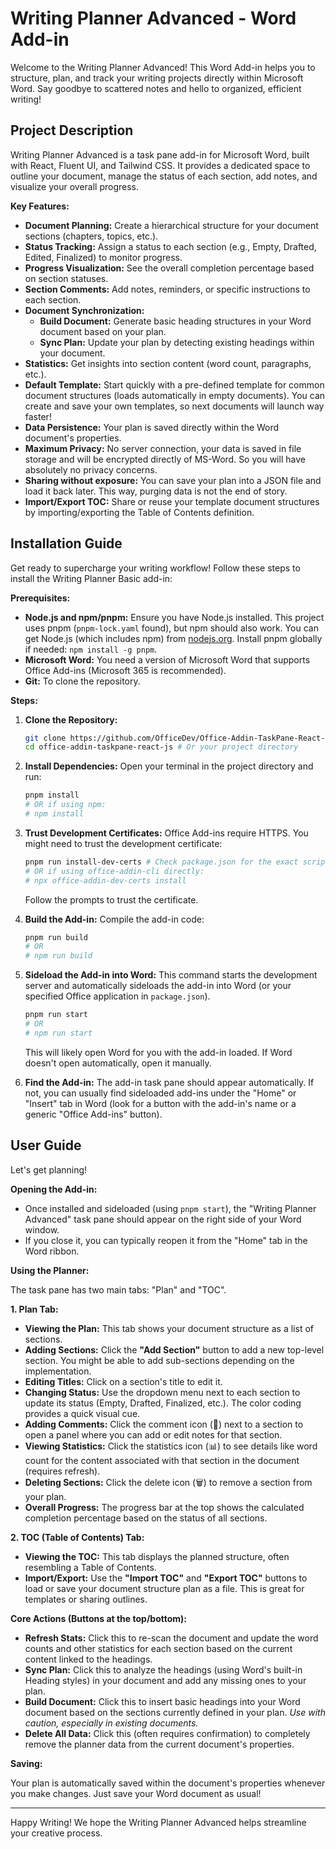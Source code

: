 # Writing Planner Advanced - Word Add-in

Welcome to the Writing Planner Advanced! This Word Add-in helps you to structure, plan, and track your writing projects directly within Microsoft Word. Say goodbye to scattered notes and hello to organized, efficient writing!

## Project Description

Writing Planner Advanced is a task pane add-in for Microsoft Word, built with React, Fluent UI, and Tailwind CSS. It provides a dedicated space to outline your document, manage the status of each section, add notes, and visualize your overall progress.

**Key Features:**

*   **Document Planning:** Create a hierarchical structure for your document sections (chapters, topics, etc.).
*   **Status Tracking:** Assign a status to each section (e.g., Empty, Drafted, Edited, Finalized) to monitor progress.
*   **Progress Visualization:** See the overall completion percentage based on section statuses.
*   **Section Comments:** Add notes, reminders, or specific instructions to each section.
*   **Document Synchronization:**
    *   **Build Document:** Generate basic heading structures in your Word document based on your plan.
    *   **Sync Plan:** Update your plan by detecting existing headings within your document.
*   **Statistics:** Get insights into section content (word count, paragraphs, etc.).
*   **Default Template:** Start quickly with a pre-defined template for common document structures (loads automatically in empty documents). You can create and save your own templates, so next documents will launch way faster!
*   **Data Persistence:** Your plan is saved directly within the Word document's properties.
*   **Maximum Privacy:** No server connection, your data is saved in file storage and will be encrypted directly of MS-Word. So you will have absolutely no privacy concerns.
*   **Sharing without exposure:** You can save your plan into a JSON file and load it back later. This way, purging data is not the end of story.
*   **Import/Export TOC:** Share or reuse your template document structures by importing/exporting the Table of Contents definition.

## Installation Guide

Get ready to supercharge your writing workflow! Follow these steps to install the Writing Planner Basic add-in:

**Prerequisites:**

*   **Node.js and npm/pnpm:** Ensure you have Node.js installed. This project uses pnpm (`pnpm-lock.yaml` found), but npm should also work. You can get Node.js (which includes npm) from [nodejs.org](https://nodejs.org/). Install pnpm globally if needed: `npm install -g pnpm`.
*   **Microsoft Word:** You need a version of Microsoft Word that supports Office Add-ins (Microsoft 365 is recommended).
*   **Git:** To clone the repository.

**Steps:**

1.  **Clone the Repository:**
    ```bash
    git clone https://github.com/OfficeDev/Office-Addin-TaskPane-React-JS.git # Or your specific repo URL
    cd office-addin-taskpane-react-js # Or your project directory
    ```

2.  **Install Dependencies:**
    Open your terminal in the project directory and run:
    ```bash
    pnpm install
    # OR if using npm:
    # npm install
    ```

3.  **Trust Development Certificates:**
    Office Add-ins require HTTPS. You might need to trust the development certificate:
    ```bash
    pnpm run install-dev-certs # Check package.json for the exact script if different
    # OR if using office-addin-cli directly:
    # npx office-addin-dev-certs install
    ```
    Follow the prompts to trust the certificate.

4.  **Build the Add-in:**
    Compile the add-in code:
    ```bash
    pnpm run build
    # OR
    # npm run build
    ```

5.  **Sideload the Add-in into Word:**
    This command starts the development server and automatically sideloads the add-in into Word (or your specified Office application in `package.json`).
    ```bash
    pnpm run start
    # OR
    # npm run start
    ```
    This will likely open Word for you with the add-in loaded. If Word doesn't open automatically, open it manually.

6.  **Find the Add-in:** The add-in task pane should appear automatically. If not, you can usually find sideloaded add-ins under the "Home" or "Insert" tab in Word (look for a button with the add-in's name or a generic "Office Add-ins" button).

## User Guide

Let's get planning!

**Opening the Add-in:**

*   Once installed and sideloaded (using `pnpm start`), the "Writing Planner Advanced" task pane should appear on the right side of your Word window.
*   If you close it, you can typically reopen it from the "Home" tab in the Word ribbon.

**Using the Planner:**

The task pane has two main tabs: "Plan" and "TOC".

**1. Plan Tab:**

*   **Viewing the Plan:** This tab shows your document structure as a list of sections.
*   **Adding Sections:** Click the **"Add Section"** button to add a new top-level section. You might be able to add sub-sections depending on the implementation.
*   **Editing Titles:** Click on a section's title to edit it.
*   **Changing Status:** Use the dropdown menu next to each section to update its status (Empty, Drafted, Finalized, etc.). The color coding provides a quick visual cue.
*   **Adding Comments:** Click the comment icon (💬) next to a section to open a panel where you can add or edit notes for that section.
*   **Viewing Statistics:** Click the statistics icon (📊) to see details like word count for the content associated with that section in the document (requires refresh).
*   **Deleting Sections:** Click the delete icon (🗑️) to remove a section from your plan.
*   **Overall Progress:** The progress bar at the top shows the calculated completion percentage based on the status of all sections.

**2. TOC (Table of Contents) Tab:**

*   **Viewing the TOC:** This tab displays the planned structure, often resembling a Table of Contents.
*   **Import/Export:** Use the **"Import TOC"** and **"Export TOC"** buttons to load or save your document structure plan as a file. This is great for templates or sharing outlines.

**Core Actions (Buttons at the top/bottom):**

*   **Refresh Stats:** Click this to re-scan the document and update the word counts and other statistics for each section based on the current content linked to the headings.
*   **Sync Plan:** Click this to analyze the headings (using Word's built-in Heading styles) in your document and add any missing ones to your plan.
*   **Build Document:** Click this to insert basic headings into your Word document based on the sections currently defined in your plan. *Use with caution, especially in existing documents.*
*   **Delete All Data:** Click this (often requires confirmation) to completely remove the planner data from the current document's properties.

**Saving:**

Your plan is automatically saved within the document's properties whenever you make changes. Just save your Word document as usual!

---

Happy Writing! We hope the Writing Planner Advanced helps streamline your creative process.
